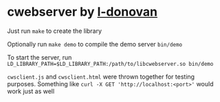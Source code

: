 # **cwebserver** by [l-donovan](https://www.github.com/l-donovan "Luke Donovan")
Just run `make` to create the library

Optionally run `make demo` to compile the demo server `bin/demo`

To start the server, run `LD_LIBRARY_PATH=$LD_LIBRARY_PATH:/path/to/libcwebserver.so bin/demo`

`cwsclient.js` and `cwsclient.html` were thrown together for testing purposes. Something like `curl -X GET 'http://localhost:<port>'` would work just as well
